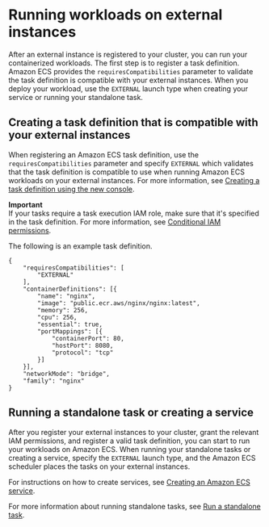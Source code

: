 # Running workloads on external instances<a name="ecs-anywhere-runtask"></a>

After an external instance is registered to your cluster, you can run your containerized workloads\. The first step is to register a task definition\. Amazon ECS provides the `requiresCompatibilities` parameter to validate the task definition is compatible with your external instances\. When you deploy your workload, use the `EXTERNAL` launch type when creating your service or running your standalone task\.

## Creating a task definition that is compatible with your external instances<a name="ecs-anywhere-taskdef"></a>

When registering an Amazon ECS task definition, use the `requiresCompatibilities` parameter and specify `EXTERNAL` which validates that the task definition is compatible to use when running Amazon ECS workloads on your external instances\. For more information, see [Creating a task definition using the new console](create-task-definition.md)\.

**Important**  
If your tasks require a task execution IAM role, make sure that it's specified in the task definition\. For more information, see [Conditional IAM permissions](ecs-anywhere-iam.md#ecs-anywhere-iam-conditional)\.

The following is an example task definition\.

```
{
	"requiresCompatibilities": [
		"EXTERNAL"
	],
	"containerDefinitions": [{
		"name": "nginx",
		"image": "public.ecr.aws/nginx/nginx:latest",
		"memory": 256,
		"cpu": 256,
		"essential": true,
		"portMappings": [{
			"containerPort": 80,
			"hostPort": 8080,
			"protocol": "tcp"
		}]
	}],
	"networkMode": "bridge",
	"family": "nginx"
}
```

## Running a standalone task or creating a service<a name="ecs-anywhere-running"></a>

After you register your external instances to your cluster, grant the relevant IAM permissions, and register a valid task definition, you can start to run your workloads on Amazon ECS\. When running your standalone tasks or creating a service, specify the `EXTERNAL` launch type, and the Amazon ECS scheduler places the tasks on your external instances\.

For instructions on how to create services, see [Creating an Amazon ECS service](create-service.md)\.

For more information about running standalone tasks, see [Run a standalone task](ecs_run_task.md)\.
